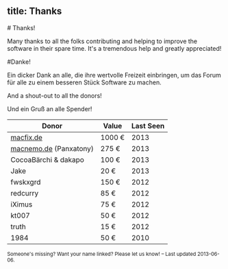 title: Thanks
---

<div class="row" markdown="1">
<div>
  <i class='icon-heart icon-schmuck'></i>
</div>
<div class="span5" markdown="1">
# Thanks!

Many thanks to all the folks contributing and helping to improve the software in their spare time. It's a tremendous help and greatly appreciated!

</div>
<div class="span5" markdown="1">
#Danke!

Ein dicker Dank an alle, die ihre wertvolle Freizeit einbringen, um das Forum für alle zu einem besseren Stück Software zu machen.

</div>
</div>

<div class="row">
<div class="span5" markdown="1">

And a shout-out to all the donors!

</div>
<div class="span5" markdown="1">

Und ein Gruß an alle Spender!

</div>
</div>

<i class="icon-resize-vertical"></i> Donor	| <i class='icon-resize-vertical'></i> Value 	| <i class='icon-resize-vertical'></i> Last Seen
 ----------------------- | ------ 	| -----
 [macfix.de]               | 1000 € 	| 2013
 [macnemo.de] (Panxatony)  | 275 €	 	| 2013
 CocoaBärchi &amp; dakapo| 100 € 	| 2013
 Jake                    | 20 €    | 2013
 fwskxgrd                | 150 €	 	| 2012
redcurry                | 85 € 	 	| 2012
 iXimus                  | 75 €    | 2012
 kt007                   | 50 €    | 2012
 truth		                | 15 € 		| 2012
 1984                    | 50 € 	 	| 2010

<div>
  <small class="muted">
  Someone's missing? Want your name linked? Please let us know! – Last updated 2013-06-06.
  </small>
</div>

[macfix.de]: http://www.macfix.de/
[macnemo.de]: http://macnemode.de/
